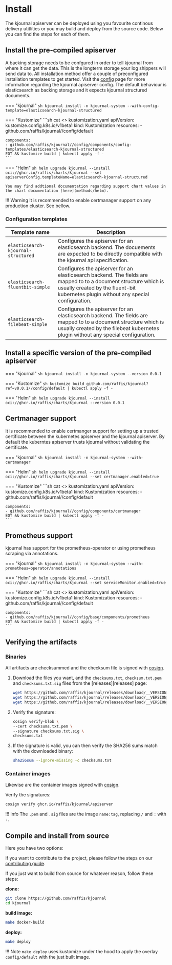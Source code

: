 # Install

The kjournal apiserver can be deployed using you favourite continous delivery utitlities or you may build and deploy from the
source code.
Below you can find the steps for each of them.

## Install the pre-compiled apiserver

A backing storage needs to be confgured in order to tell kjournal from where it can get the data.
This is the longterm storage your log shippers will send data to.
All installation method offer a couple of preconfigured installation templates to get started.
Visit the [config](/kjournal/server/config) page for more information regarding the kjournal apiserver config.
The default behaviour is elasticsearch as backing storage and it expects kjournal structured documents.

=== "kjournal"
    ```sh
    kjournal install -n kjournal-system --with-config-template=elasticsearch-kjournal-structured
    ```

=== "Kustomize"
    ```sh
    cat <<EOT >> kustomization.yaml
    apiVersion: kustomize.config.k8s.io/v1beta1
    kind: Kustomization
    resources:
    - github.com/raffis/kjournal//config/default

    components:
    - github.com/raffis/kjournal//config/components/config-templates/elasticsearch-kjournal-structured
    EOT && kustomize build | kubectl apply -f -
    ```

=== "Helm"
    ```sh
    helm upgrade kjournal --install oci://ghcr.io/raffis/charts/kjournal --set apiserverConfig.templateName=elasticsearch-kjournal-structured
    ```

    You may find addtional documentation regarding support chart values in the chart documentation [here](methods/helm).

!!! Warning
    It is recommended to enable certmanager support on any production cluster. See bellow. 

### Configuration templates

| Template name                       | Description |  
|----------------------------------   |-------------|
| `elasticsearch-kjournal-structured` | Configures the apiserver for an elasticsearch backend. The docuements are expected to be directly compatible with the kjournal api specification. |
| `elasticsearch-fluentbit-simple`    | Configures the apiserver for an elasticsearch backend. The fields are mapped to to a document structure which is usually created by the fluent-bit kubernetes plugin without any special configuration. |
| `elasticsearch-filebeat-simple`     | Configures the apiserver for an elasticsearch backend. The fields are mapped to to a document structure which is usually created by the filebeat kubernetes plugin without any special configuration. |

## Install a specific version of the pre-compiled apiserver

=== "kjournal"
    ```sh
    kjournal install -n kjournal-system --version 0.0.1
    ```

=== "Kustomize"
    ```sh
    kustomize build github.com/raffis/kjournal?ref=v0.0.1//config/default | kubectl apply -f -
    ```

=== "Helm"
    ```sh
    helm upgrade kjournal --install oci://ghcr.io/raffis/charts/kjournal --version 0.0.1
    ```

## Certmanager support

It is recommended to enable certmanger support for setting up a trusted certificate between the kubernetes apiserver
and the kjournal apiserver. By default the kuberntes apiserver trusts kjournal without validating the certificate.

=== "kjournal"
    ```sh
    kjournal install -n kjournal-system --with-certmanager
    ```

=== "Helm"
    ```sh
    helm upgrade kjournal --install oci://ghcr.io/raffis/charts/kjournal --set certmanager.enabled=true
    ```

=== "Kustomize"
    ```sh
    cat <<EOT >> kustomization.yaml
    apiVersion: kustomize.config.k8s.io/v1beta1
    kind: Kustomization
    resources:
    - github.com/raffis/kjournal//config/default

    components:
    - github.com/raffis/kjournal//config/components/certmanager
    EOT && kustomize build | kubectl apply -f -
    ```

## Prometheus support

kjournal has support for the prometheus-operator or using prometheus scraping via annotations.

=== "kjournal"
    ```sh
    kjournal install -n kjournal-system --with-prometheus=operator/annotations
    ```

=== "Helm"
    ```sh
    helm upgrade kjournal --install oci://ghcr.io/raffis/charts/kjournal --set serviceMonitor.enabled=true
    ```

=== "Kustomize"
    ```sh
    cat <<EOT >> kustomization.yaml
    apiVersion: kustomize.config.k8s.io/v1beta1
    kind: Kustomization
    resources:
    - github.com/raffis/kjournal//config/default

    components:
    - github.com/raffis/kjournal//config/base/components/prometheus
    EOT && kustomize build | kubectl apply -f -
    ```

## Verifying the artifacts

### Binaries

All artifacts are checksummed and the checksum file is signed with [cosign](https://github.com/sigstore/cosign).

1. Download the files you want, and the `checksums.txt`, `checksum.txt.pem` and `checksums.txt.sig` files from the [releases][releases] page:
    ```sh
    wget https://github.com/raffis/kjournal/releases/download/__VERSION__/checksums.txt
    wget https://github.com/raffis/kjournal/releases/download/__VERSION__/checksums.txt.sig
    wget https://github.com/raffis/kjournal/releases/download/__VERSION__/checksums.txt.pem
    ```
1. Verify the signature:
    ```sh
    cosign verify-blob \
    --cert checksums.txt.pem \
    --signature checksums.txt.sig \
    checksums.txt
    ```
1. If the signature is valid, you can then verify the SHA256 sums match with the downloaded binary:
    ```sh
    sha256sum --ignore-missing -c checksums.txt
    ```

### Container images

Likewise are the container images signed with [cosign](https://github.com/sigstore/cosign).

Verify the signatures:

```sh
cosign verify ghcr.io/raffis/kjournal/apiserver
```

!!! info
    The `.pem` and `.sig` files are the image `name:tag`, replacing `/` and `:` with `-`.

## Compile and install from source

Here you have two options:

If you want to contribute to the project, please follow the
steps on our [contributing guide](/contributing/).

If you just want to build from source for whatever reason, follow these steps:

**clone:**

```sh
git clone https://github.com/raffis/kjournal
cd kjournal
```

**build image:**

```sh
make docker-build
```

**deploy:**

```sh
make deploy
```

!!! Note
    `make deploy` uses kustomize under the hood to apply the overlay `config/default` with the just built image.